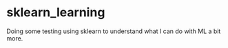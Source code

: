 # sklearn_learning
Doing some testing using sklearn to understand what I can do with ML a bit more.
